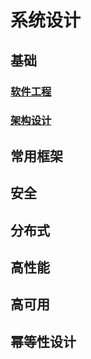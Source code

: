 # 系统设计

## 基础
### [软件工程](01.base%2F01.software-engineering%2FREADME.md)
### [架构设计](01.base%2F02.software-architecture-design%2FREADME.md)

## 常用框架

## 安全

## 分布式

## 高性能

## 高可用

## 幂等性设计